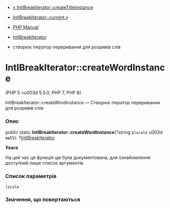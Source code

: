 - [«
IntlBreakIterator::createTitleInstance](intlbreakiterator.createtitleinstance.md)
- [IntlBreakIterator::current »](intlbreakiterator.current.md)

- [PHP Manual](index.md)
- [IntlBreakIterator](class.intlbreakiterator.md)
- створює ітератор переривання для розривів слів

# IntlBreakIterator::createWordInstance

(PHP 5 \>u003d 5.5.0, PHP 7, PHP 8)

IntlBreakIterator::createWordInstance — Створює ітератор переривання для
розривів слів

### Опис

public static **IntlBreakIterator::createWordInstance**(?string
`$locale` u003d **`null`**):
?[IntlBreakIterator](class.intlbreakiterator.md)

**Увага**

На цей час ця функція ще була документована; для
ознайомлення доступний лише список аргументів.

### Список параметрів

`locale`

### Значення, що повертаються
